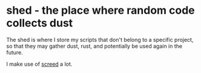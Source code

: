 shed - the place where random code collects dust
====

The shed is where I store my scripts that don't belong to a specific
project, so that they may gather dust, rust, and potentially be used
again in the future.

I make use of [screed](https://github.com/ctb/screed) a lot.
